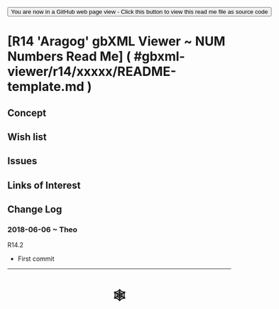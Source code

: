<span style=display:none; >[You are now in a GitHub source code view - click this link to view Read Me file as a web page](http://www.ladybug.tools/spider/index.html#gbxml-viewer/r14/gv-num-numbers/README.md "View file as a web page." ) </span>

<div><input type=button onclick="window.location.href='https://github.com/ladybug-tools/spider/blob/master/gbxml-viewer/r14/gv-num-numbers/README-template.md'";
value='You are now in a GitHub web page view - Click this button to view this read me file as source code' ></div>

# [R14 'Aragog' gbXML Viewer ~ NUM Numbers Read Me] ( #gbxml-viewer/r14/xxxxx/README-template.md )

<!--
<iframe class=iframeReadMe src=http://www.ladybug.tools/spider/gbxml-viewer/r14/gv-num-numbers/gv-tmp.html width=100% height=400px >Iframes are not displayed on github.com</iframe>


## Full screen test script: [NUM Numbers]( http://www.ladybug.tools/spider/gbxml-viewer/r14/gv-num-numbers/gv-tmp.html )
-->

## Concept



## Wish list



## Issues



## Links of Interest



## Change Log

### 2018-06-06 ~ Theo

R14.2
* First commit

***

# <center title="hello!" ><a href=javascript:window.scrollTo(0,0); style=text-decoration:none; > &#x1f578; </a></center>




